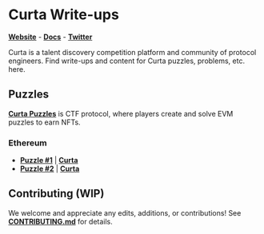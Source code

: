 # Curta Write-ups

[**Website**](https://curta.wtf) - [**Docs**](https://curta.wtf/docs) - [**Twitter**](https://twitter.com/curta_ctf)

Curta is a talent discovery competition platform and community of protocol engineers. Find write-ups and content for Curta puzzles, problems, etc. here.

## Puzzles

[**Curta Puzzles**](https://curta.wtf/docs) is CTF protocol, where players create and solve EVM puzzles to earn NFTs.

### Ethereum

- [**Puzzle #1**](/blob/main/puzzles/eth/1.mdx) | [**Curta**](https://curta.wtf/puzzle/eth:1)
- [**Puzzle #2**](/blob/main/puzzles/eth/2.mdx) | [**Curta**](https://curta.wtf/puzzle/eth:2)

## Contributing (WIP)

We welcome and appreciate any edits, additions, or contributions! See [**CONTRIBUTING.md**](/blog/main/CONTRIBUTING.md) for details.
